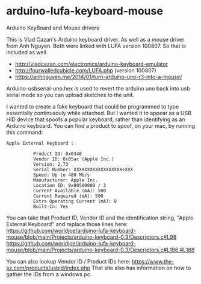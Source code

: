 # arduino-lufa-keyboard-mouse
Arduino KeyBoard and Mouse drivers

This is Vlad Cazan's Arduino keyboard driver.
As well as a mouse driver from Anh Nguyen.
Both were linked with LUFA version 100807. So that is included as well.

 * http://vladcazan.com/electronics/arduino-keyboard-emulator
 * http://fourwalledcubicle.com/LUFA.php (version 100807)
 * https://anhnguyen.me/2014/01/turn-arduino-uno-r3-into-a-mouse/

Arduino-usbserial-uno.hex is used to revert the arduino uno back into usb serial mode so you can upload sketches to the unit.

I wanted to create a fake keyboard that could be programmed to type essentially continusouly while attached. But I wanted it to appear as a USB HID device that spoofs a popular keyboard, rather than identifying as an Arduino keyboard.
You can find a product to spoof, on your mac, by running this command:
```system_profiler SPUSBDataType
Apple External Keyboard :

          Product ID: 0x0340
          Vendor ID: 0x05ac (Apple Inc.)
          Version: 2.73
          Serial Number: XXXXXXXXXXXXXXXXXX+XXX
          Speed: Up to 480 Mb/s
          Manufacturer: Apple Inc.
          Location ID: 0x80500000 / 3
          Current Available (mA): 500
          Current Required (mA): 500
          Extra Operating Current (mA): 0
          Built-In: Yes
```
You can take that Product ID, Vendor ID and the identification string, "Apple External Keyboard" and replace those lines here:
https://github.com/worldjoe/arduino-lufa-keyboard-mouse/blob/main/Projects/arduino-keyboard-0.3/Descriptors.c#L98
https://github.com/worldjoe/arduino-lufa-keyboard-mouse/blob/main/Projects/arduino-keyboard-0.3/Descriptors.c#L186:#L188

You can also lookup Vendor ID / Product IDs here: https://www.the-sz.com/products/usbid/index.php
That site also has information on how to gather the IDs from a windows pc.
